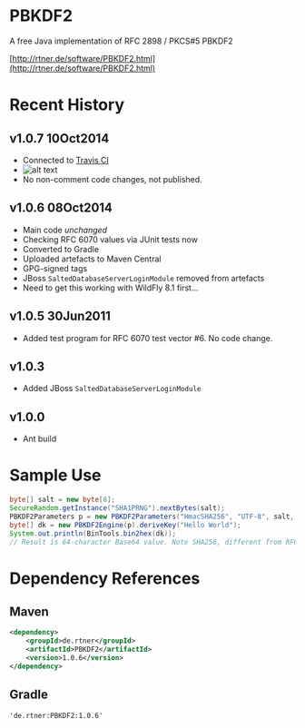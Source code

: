 PBKDF2
======

A free Java implementation of RFC 2898 / PKCS#5 PBKDF2

[http://rtner.de/software/PBKDF2.html](http://rtner.de/software/PBKDF2.html)

Recent History
==============

## v1.0.7 10Oct2014
* Connected to [Travis CI](https://travis-ci.org) 
* ![alt text](https://travis-ci.org/m9aertner/PBKDF2.svg?branch=master "Travis CI Status")
* No non-comment code changes, not published.

## v1.0.6 08Oct2014
* Main code *unchanged*
* Checking RFC 6070 values via JUnit tests now
* Converted to Gradle
* Uploaded artefacts to Maven Central
* GPG-signed tags
* JBoss `SaltedDatabaseServerLoginModule` removed from artefacts
 * Need to get this working with WildFly 8.1 first...

## v1.0.5 30Jun2011
* Added test program for RFC 6070 test vector #6. No code change. 

## v1.0.3
* Added JBoss `SaltedDatabaseServerLoginModule`

## v1.0.0
* Ant build

Sample Use
==========

```java
byte[] salt = new byte[8];
SecureRandom.getInstance("SHA1PRNG").nextBytes(salt);
PBKDF2Parameters p = new PBKDF2Parameters("HmacSHA256", "UTF-8", salt, 2000);
byte[] dk = new PBKDF2Engine(p).deriveKey("Hello World");
System.out.println(BinTools.bin2hex(dk));
// Result is 64-character Base64 value. Note SHA256, different from RFC 6070.
```

Dependency References
=====================

## Maven

```xml
<dependency>
    <groupId>de.rtner</groupId>
    <artifactId>PBKDF2</artifactId>
    <version>1.0.6</version>
</dependency>
```

## Gradle

`'de.rtner:PBKDF2:1.0.6'`
